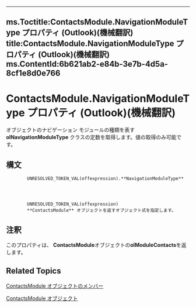 

---
ms.Toctitle:ContactsModule.NavigationModuleType プロパティ (Outlook)(機械翻訳)
title:ContactsModule.NavigationModuleType プロパティ (Outlook)(機械翻訳)
ms.ContentId:6b621ab2-e84b-3e7b-4d5a-8cf1e8d0e766
---
# ContactsModule.NavigationModuleType プロパティ (Outlook)(機械翻訳)




オブジェクトのナビゲーション モジュールの種類を表す **olNavigationModuleType** クラスの定数を取得します。値の取得のみ可能です。

## 構文

            UNRESOLVED_TOKEN_VAL(offexpression).**NavigationModuleType**




            UNRESOLVED_TOKEN_VAL(offexpression)
            **ContactsModule** オブジェクトを返すオブジェクト式を指定します。



## 注釈
このプロパティは、 **ContactsModule**オブジェクトの**olModuleContacts**を返します。



## Related Topics

[ContactsModule オブジェクトのメンバー](b40e316b-2b79-6e46-0bda-7feb67ca5b9e.md)

[ContactsModule オブジェクト](fb183bd5-c72f-b38f-97e3-209a2a463d24.md)




